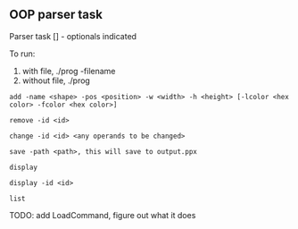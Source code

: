 ## OOP parser task
Parser task
[] - optionals indicated

To run: 
1) with file, ./prog -filename <path>
2) without file, ./prog
```
add -name <shape> -pos <position> -w <width> -h <height> [-lcolor <hex color> -fcolor <hex color>]

remove -id <id>

change -id <id> <any operands to be changed>

save -path <path>, this will save to output.ppx

display

display -id <id>

list
```

TODO: add LoadCommand, figure out what it does
      
